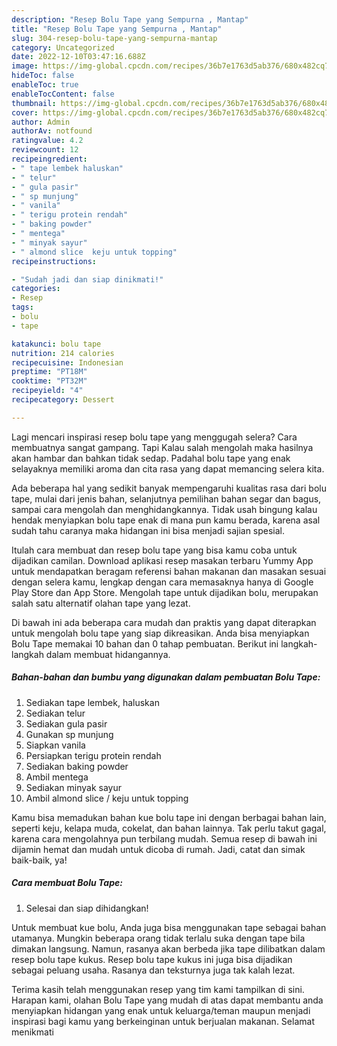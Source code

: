 ```yaml
---
description: "Resep Bolu Tape yang Sempurna , Mantap"
title: "Resep Bolu Tape yang Sempurna , Mantap"
slug: 304-resep-bolu-tape-yang-sempurna-mantap
category: Uncategorized
date: 2022-12-10T03:47:16.688Z
image: https://img-global.cpcdn.com/recipes/36b7e1763d5ab376/680x482cq70/bolu-tape-foto-resep-utama.jpg
hideToc: false
enableToc: true
enableTocContent: false
thumbnail: https://img-global.cpcdn.com/recipes/36b7e1763d5ab376/680x482cq70/bolu-tape-foto-resep-utama.jpg
cover: https://img-global.cpcdn.com/recipes/36b7e1763d5ab376/680x482cq70/bolu-tape-foto-resep-utama.jpg
author: Admin
authorAv: notfound
ratingvalue: 4.2
reviewcount: 12
recipeingredient:
- " tape lembek haluskan"
- " telur"
- " gula pasir"
- " sp munjung"
- " vanila"
- " terigu protein rendah"
- " baking powder"
- " mentega"
- " minyak sayur"
- " almond slice  keju untuk topping"
recipeinstructions:

- "Sudah jadi dan siap dinikmati!"
categories:
- Resep
tags:
- bolu
- tape

katakunci: bolu tape 
nutrition: 214 calories
recipecuisine: Indonesian
preptime: "PT18M"
cooktime: "PT32M"
recipeyield: "4"
recipecategory: Dessert

---
```



Lagi mencari inspirasi resep bolu tape yang menggugah selera? Cara membuatnya sangat gampang. Tapi Kalau salah mengolah maka hasilnya akan hambar dan bahkan tidak sedap. Padahal bolu tape yang enak selayaknya memiliki aroma dan cita rasa yang dapat memancing selera kita.


Ada beberapa hal yang sedikit banyak mempengaruhi kualitas rasa dari bolu tape, mulai dari jenis bahan, selanjutnya pemilihan bahan segar dan bagus, sampai cara mengolah dan menghidangkannya. Tidak usah bingung kalau hendak menyiapkan bolu tape enak di mana pun kamu berada, karena asal sudah tahu caranya maka hidangan ini bisa menjadi sajian spesial.

Itulah cara membuat dan resep bolu tape yang bisa kamu coba untuk dijadikan camilan. Download aplikasi resep masakan terbaru Yummy App untuk mendapatkan beragam referensi bahan makanan dan masakan sesuai dengan selera kamu, lengkap dengan cara memasaknya hanya di Google Play Store dan App Store. Mengolah tape untuk dijadikan bolu, merupakan salah satu alternatif olahan tape yang lezat.


Di bawah ini ada beberapa cara mudah dan praktis yang dapat diterapkan untuk mengolah bolu tape yang siap dikreasikan. Anda bisa menyiapkan Bolu Tape memakai 10 bahan dan 0 tahap pembuatan. Berikut ini langkah-langkah dalam membuat hidangannya.

<!--inarticleads1-->

##### Bahan-bahan dan bumbu yang digunakan dalam pembuatan Bolu Tape:

1. Sediakan  tape lembek, haluskan
1. Sediakan  telur
1. Sediakan  gula pasir
1. Gunakan  sp munjung
1. Siapkan  vanila
1. Persiapkan  terigu protein rendah
1. Sediakan  baking powder
1. Ambil  mentega
1. Sediakan  minyak sayur
1. Ambil  almond slice / keju untuk topping


Kamu bisa memadukan bahan kue bolu tape ini dengan berbagai bahan lain, seperti keju, kelapa muda, cokelat, dan bahan lainnya. Tak perlu takut gagal, karena cara mengolahnya pun terbilang mudah. Semua resep di bawah ini dijamin hemat dan mudah untuk dicoba di rumah. Jadi, catat dan simak baik-baik, ya! 

<!--inarticleads2-->

##### Cara membuat Bolu Tape:


1. Selesai dan siap dihidangkan!

Untuk membuat kue bolu, Anda juga bisa menggunakan tape sebagai bahan utamanya. Mungkin beberapa orang tidak terlalu suka dengan tape bila dimakan langsung. Namun, rasanya akan berbeda jika tape dilibatkan dalam resep bolu tape kukus. Resep bolu tape kukus ini juga bisa dijadikan sebagai peluang usaha. Rasanya dan teksturnya juga tak kalah lezat. 

Terima kasih telah menggunakan resep yang tim kami tampilkan di sini. Harapan kami, olahan Bolu Tape yang mudah di atas dapat membantu anda menyiapkan hidangan yang enak untuk keluarga/teman maupun menjadi inspirasi bagi kamu yang berkeinginan untuk berjualan makanan. Selamat menikmati
